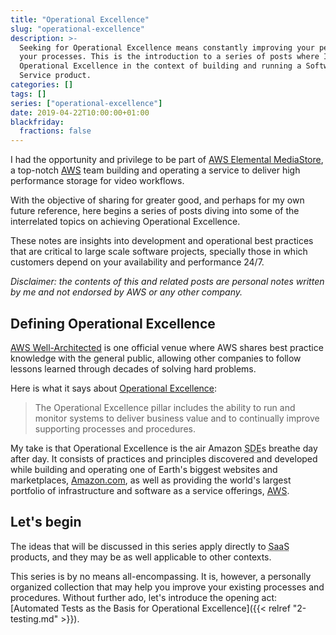 ```yaml
---
title: "Operational Excellence"
slug: "operational-excellence"
description: >-
  Seeking for Operational Excellence means constantly improving your people and
  your processes. This is the introduction to a series of posts where I discuss
  Operational Excellence in the context of building and running a Software as a
  Service product.
categories: []
tags: []
series: ["operational-excellence"]
date: 2019-04-22T10:00:00+01:00
blackfriday:
  fractions: false
---
```


I had the opportunity and privilege to be part of [AWS Elemental
MediaStore](https://aws.amazon.com/mediastore/), a top-notch
[AWS](https://aws.amazon.com/) team building and operating a service to deliver
high performance storage for video workflows.

With the objective of sharing for greater good, and perhaps for my own future
reference, here begins a series of posts diving into some of the interrelated
topics on achieving Operational Excellence.

These notes are insights into development and operational best practices that
are critical to large scale software projects, specially those in which
customers depend on your availability and performance 24/7.

*Disclaimer: the contents of this and related posts are personal notes written
by me and not endorsed by AWS or any other company.*

## Defining Operational Excellence

[AWS Well-Architected](https://aws.amazon.com/architecture/well-architected/) is
one official venue where AWS shares best practice knowledge with the general
public, allowing other companies to follow lessons learned through decades of
solving hard problems.

Here is what it says
about [Operational
Excellence](https://wa.aws.amazon.com/wat.pillar.operationalexcellence.en.html):

> The Operational Excellence pillar includes the ability to run and monitor
> systems to deliver business value and to continually improve supporting
> processes and procedures.

My take is that Operational Excellence is the air Amazon <abbr
title="Software Development Engineer">SDE</abbr>s breathe day after day. It
consists of practices and principles discovered and developed while building and
operating one of Earth's biggest websites and marketplaces,
[Amazon.com](https://smile.amazon.com/), as well as providing the world's
largest portfolio of infrastructure and software as a service offerings,
[AWS](https://aws.amazon.com/).

## Let's begin

The ideas that will be discussed in this series apply directly to <abbr
title="Software as a Service">SaaS</abbr> products, and they may be as well
applicable to other contexts.

This series is by no means all-encompassing. It is, however, a personally
organized collection that may help you improve your existing processes and
procedures. Without further ado, let's introduce the opening act: [Automated
Tests as the Basis for Operational Excellence]({{< relref "2-testing.md" >}}).
